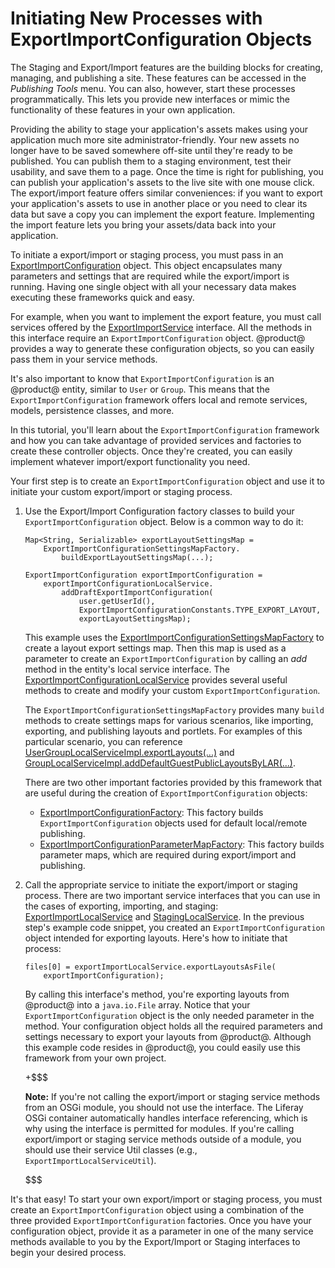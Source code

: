# Initiating New Processes with ExportImportConfiguration Objects [](id=initiating-new-processes-with-exportimportconfiguration-objects)

The Staging and Export/Import features are the building blocks for creating,
managing, and publishing a site. These features can be accessed in the
*Publishing Tools* menu. You can also, however, start these processes
programmatically. This lets you provide new interfaces or mimic the
functionality of these features in your own application.

Providing the ability to stage your application's assets makes using your
application much more site administrator-friendly. Your new assets no longer
have to be saved somewhere off-site until they're ready to be published. You can
publish them to a staging environment, test their usability, and save
them to a page. Once the time is right for publishing, you can publish your
application's assets to the live site with one mouse click. The export/import
feature offers similar conveniences: if you want to export your application's
assets to use in another place or you need to clear its data but save a copy you
can implement the export feature. Implementing the import feature lets you bring
your assets/data back into your application.

To initiate a export/import or staging process, you must pass in an
[ExportImportConfiguration](@platform-ref@/7.1-latest/javadocs/portal-kernel/com/liferay/exportimport/kernel/model/ExportImportConfiguration.html)
object. This object encapsulates many parameters and settings that are required
while the export/import is running. Having one single object with all your
necessary data makes executing these frameworks quick and easy.

For example, when you want to implement the export feature, you must call
services offered by the
[ExportImportService](@platform-ref@/7.1-latest/javadocs/portal-kernel/com/liferay/exportimport/kernel/service/ExportImportService.html)
interface. All the methods in this interface require an
`ExportImportConfiguration` object. @product@ provides a way to generate these
configuration objects, so you can easily pass them in your service methods.

It's also important to know that `ExportImportConfiguration` is an @product@
entity, similar to `User` or `Group`. This means that the
`ExportImportConfiguration` framework offers local and remote services, models,
persistence classes, and more.

In this tutorial, you'll learn about the `ExportImportConfiguration` framework
and how you can take advantage of provided services and factories to create
these controller objects. Once they're created, you can easily implement
whatever import/export functionality you need.

Your first step is to create an `ExportImportConfiguration` object and use it to
initiate your custom export/import or staging process.

1.  Use the Export/Import Configuration factory classes to build your
    `ExportImportConfiguration` object. Below is a common way to do it:

        Map<String, Serializable> exportLayoutSettingsMap =
            ExportImportConfigurationSettingsMapFactory.
                buildExportLayoutSettingsMap(...);

        ExportImportConfiguration exportImportConfiguration =
            exportImportConfigurationLocalService.
                addDraftExportImportConfiguration(
                    user.getUserId(),
                    ExportImportConfigurationConstants.TYPE_EXPORT_LAYOUT,
                    exportLayoutSettingsMap);

    This example uses the
    [ExportImportConfigurationSettingsMapFactory](@platform-ref@/7.1-latest/javadocs/portal-kernel/com/liferay/exportimport/kernel/configuration/ExportImportConfigurationSettingsMapFactory.html)
    to create a layout export settings map. Then this map is used as a parameter
    to create an `ExportImportConfiguration` by calling an *add* method in the
    entity's local service interface. The
    [ExportImportConfigurationLocalService](@platform-ref@/7.1-latest/javadocs/portal-kernel/com/liferay/exportimport/kernel/service/ExportImportConfigurationLocalService.html)
    provides several useful methods to create and modify your custom
    `ExportImportConfiguration`.

    The `ExportImportConfigurationSettingsMapFactory` provides many `build`
    methods to create settings maps for various scenarios, like importing,
    exporting, and publishing layouts and portlets. For examples of this
    particular scenario, you can reference
    [UserGroupLocalServiceImpl.exportLayouts(...)](@platform-ref@/7.1-latest/javadocs/portal-impl/com/liferay/portal/service/impl/UserGroupLocalServiceImpl.html#exportLayouts-long-java.util.Map-)
    and
    [GroupLocalServiceImpl.addDefaultGuestPublicLayoutsByLAR(...)](@platform-ref@/7.1-latest/javadocs/portal-impl/com/liferay/portal/service/impl/GroupLocalServiceImpl.html#addDefaultGuestPublicLayoutsByLAR-com.liferay.portal.kernel.model.Group-java.io.File-).

    There are two other important factories provided by this framework that are
    useful during the creation of `ExportImportConfiguration` objects:

    - [ExportImportConfigurationFactory](@platform-ref@/7.1-latest/javadocs/portal-kernel/com/liferay/exportimport/kernel/configuration/ExportImportConfigurationFactory.html):
      This factory builds `ExportImportConfiguration` objects used for default
      local/remote publishing.
    - [ExportImportConfigurationParameterMapFactory](@platform-ref@/7.1-latest/javadocs/portal-kernel/com/liferay/exportimport/kernel/configuration/ExportImportConfigurationParameterMapFactory.html):
      This factory builds parameter maps, which are required during
      export/import and publishing.

2.  Call the appropriate service to initiate the export/import or staging
    process. There are two important service interfaces that you can use in the
    cases of exporting, importing, and staging:
    [ExportImportLocalService](@platform-ref@/7.1-latest/javadocs/portal-kernel/com/liferay/exportimport/kernel/service/ExportImportLocalService.html)
    and
    [StagingLocalService](@platform-ref@/7.1-latest/javadocs/portal-kernel/com/liferay/exportimport/kernel/service/StagingLocalService.html).
    In the previous step's example code snippet, you created an
    `ExportImportConfiguration` object intended for exporting layouts. Here's
    how to initiate that process: 

        files[0] = exportImportLocalService.exportLayoutsAsFile(
            exportImportConfiguration);

    By calling this interface's method, you're exporting layouts from @product@
    into a `java.io.File` array. Notice that your `ExportImportConfiguration`
    object is the only needed parameter in the method. Your configuration object
    holds all the required parameters and settings necessary to export your
    layouts from @product@. Although this example code resides in @product@, you
    could easily use this framework from your own project.

    +$$$

    **Note:** If you're not calling the export/import or staging service methods
    from an OSGi module, you should not use the interface. The Liferay
    OSGi container automatically handles interface referencing, which is why
    using the interface is permitted for modules. If you're calling
    export/import or staging service methods outside of a module, you should use
    their service Util classes (e.g., `ExportImportLocalServiceUtil`).

    $$$

It's that easy! To start your own export/import or staging process, you must
create an `ExportImportConfiguration` object using a combination of the three
provided `ExportImportConfiguration` factories. Once you have your configuration
object, provide it as a parameter in one of the many service methods available
to you by the Export/Import or Staging interfaces to begin your desired process.

